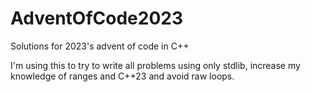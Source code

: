 # AdventOfCode2023
Solutions for 2023's advent of code in C++

I'm using this to try to write all problems using only stdlib, increase my knowledge of ranges and C++23 and avoid raw loops.
